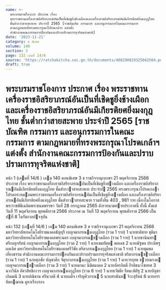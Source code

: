 ```yaml
---
name: >-
  พระบรมราชโองการ ประกาศ เรื่อง
  พระราชทานเครื่องราชอิสริยาภรณ์อันเป็นที่เชิดชูยิ่งช้างเผือกและเครื่องราชอิสริยาภรณ์อันมีเกียรติยศยิ่งมงกุฎไทย
  ชั้นต่ำกว่าสายสะพาย ประจำปี 2565 [ราชบัณฑิต กรรมการ และอนุกรรมการในคณะกรรมการ
  ตามกฎหมายที่ทรงพระกรุณาโปรดเกล้าฯ แต่งตั้ง
  สำนักงานคณะกรรมการป้องกันและปราบปรามการทุจริตแห่งชาติ]
date: '2023-11-21'
category: ข พิเศษ
volume: 140
section: 3
page: 132 เล่มที่ 14/6
source: 'https://ratchakitcha.soc.go.th/documents/488290829325042504.pdf'
draft: true
---
```


# พระบรมราชโองการ ประกาศ เรื่อง พระราชทานเครื่องราชอิสริยาภรณ์อันเป็นที่เชิดชูยิ่งช้างเผือกและเครื่องราชอิสริยาภรณ์อันมีเกียรติยศยิ่งมงกุฎไทย ชั้นต่ำกว่าสายสะพาย ประจำปี 2565 [ราชบัณฑิต กรรมการ และอนุกรรมการในคณะกรรมการ ตามกฎหมายที่ทรงพระกรุณาโปรดเกล้าฯ แต่งตั้ง สำนักงานคณะกรรมการป้องกันและปราบปรามการทุจริตแห่งชาติ]

หน้า 1 (เลมที่ 14/6 ) เลม 140 ตอนพิเศษ 3 ข ราชกิจจานุเบกษา 21 พฤศจิกายน 2566 ประกาศ เรื่อง พระราชทานเครื่องราชอิสริยาภรณอันเป็นที่เชิดชูยิ่งชางเผือก และเครื่องราชอิสริยาภรณอันมีเกียรติยศยิ่งมงกุฎไทย ชั้นต่ํากวาสายสะพาย ประจําป 2565 ทรงพระกรุณาโปรดเกลาโปรดกระหมอมพระราชทานเครื่องราชอิสริยาภรณอันเป็นที่เชิดชูยิ่งชางเผือก และเครื่องราชอิสริยาภรณอันมีเกียรติยศยิ่งมงกุฎไทย ชั้นต่ํากวาสายสะพาย รวมทั้งสิ้น 403 , 981 ราย เนื่องในโอกาสพระราชพิธีเฉลิมพระชนมพรรษา วันที่ 28 กรกฎาคม 2565 ดังรายนามทายประกาศนี้ ทั้งนี้ ตั้งแต่วันที่ 11 พฤศจิกายน พุทธศักราช 2566 ประกาศ ณ วันที่ 13 พฤศจิกายน พุทธศักราช 2566 เป็นปที่ 8 ในรัชกาลปจจุบัน

หน้า 132 (เลมที่ 14/6 ) เลม 140 ตอนพิเศษ 3 ข ราชกิจจานุเบกษา 21 พฤศจิกายน 2566 มหาวิทยาลัยเทคโนโลยีราชมงคลธัญบุรี เบญจมาภรณมงกุฎไทย (รวม 1 ราย) 1 นายชาติชาย ชุติมา มหาวิทยาลัยเทคโนโลยีราชมงคลพระนคร เบญจมาภรณชางเผือก (รวม 1 ราย) 1 นายธานินทร ศรีเบญจรัตน์ เบญจมาภรณมงกุฎไทย (รวม 2 ราย) 1 นายเขมทัตต พลเดช 2 นายณัฐพล ประดิษฐผลเลิศ มหาวิทยาลัยเทคโนโลยีราชมงคลศรีวิชัย ตริตาภรณมงกุฎไทย (รวม 1 ราย) 1 นายชุมพล เที่ยงธรรม สํานักงานคณะกรรมการปองกันและปราบปรามการทุจริตแห่งชาติ ตริตาภรณชางเผือก (รวม 1 ราย) 1 นายศุภชัย บัญชาศึก จัตุรถาภรณมงกุฎไทย (รวม 1 ราย) 1 นายวรยุทธ ชวยณรงค เบญจมาภรณชางเผือก (รวม 3 ราย) 1 นายมานะ นิมิตมงคล 2 นายอัครกิตติ์ กีรติธนาไชยยศ 3 นางวีนัส อัศวสิทธิถาวร เบญจมาภรณมงกุฎไทย (รวม 6 ราย) 1 นายธวัชชัย รัตนะพิสิฐ 2 นายบัญชา เกิดมณี 3 นายปณิธาน ศรีนวลดี 4 นายเผด็จ เจริญศิวกรณ 5 นายสรณันท จิวะสุรัตน์ 6 นายอรรทิตยฌาณ คูหาเรืองรอง
